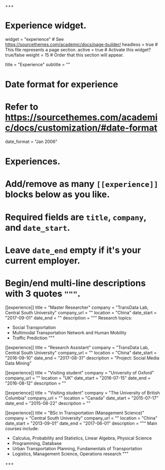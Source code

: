 +++
# Experience widget.
widget = "experience"  # See https://sourcethemes.com/academic/docs/page-builder/
headless = true  # This file represents a page section.
active = true  # Activate this widget? true/false
weight = 15  # Order that this section will appear.

title = "Experience"
subtitle = ""

# Date format for experience
#   Refer to https://sourcethemes.com/academic/docs/customization/#date-format
date_format = "Jan 2006"

# Experiences.
#   Add/remove as many `[[experience]]` blocks below as you like.
#   Required fields are `title`, `company`, and `date_start`.
#   Leave `date_end` empty if it's your current employer.
#   Begin/end multi-line descriptions with 3 quotes `"""`.
[[experience]]
  title = "Master Researcher"
  company = "TransData Lab, Central South University"
  company_url = ""
  location = "China"
  date_start = "2017-09-01"
  date_end = ""
  description = """
  Research topics:
  
  * Social Transportation
  * Multimodal Transportation Network and Human Mobility 
  * Traffic Prediction 
  """

[[experience]]
  title = "Research Assistant"
  company = "TransData Lab, Central South University"
  company_url = ""
  location = "China"
  date_start = "2016-09-10"
  date_end = "2017-08-31"
  description = "Project: Social Media Data Mining"

[[experience]]
  title = "Visiting student"
  company = "University of Oxford"
  company_url = ""
  location = "UK"
  date_start = "2016-07-15"
  date_end = "2016-08-12"
  description = ""

[[experience]]
  title = "Visiting student"
  company = "The University of British Columbia"
  company_url = ""
  location = "Canada"
  date_start = "2015-07-17"
  date_end = "2015-08-22"
  description = ""

[[experience]]
  title = "BSc in Transportation (Management Science)"
  company = "Central South University"
  company_url = ""
  location = "China"
  date_start = "2013-09-01"
  date_end = "2017-06-01"
  description = """
  Main courses include:
  
  * Calculus, Probability and Statistics, Linear Algebra, Physical Science
  * Programming, Database
  * Urban Transportation Planning, Fundamentals of Transportation
  * Logistics, Management Science, Operations research
  """

+++
